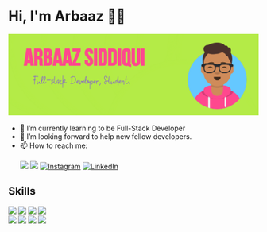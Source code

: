 # Hi, I'm Arbaaz 👋😄
<img src="https://github.com/arbaazsama/arbaazsama/blob/master/gh-header-image-cropped.jpg" alt="banner that says Arbaaz Siddiqui - Full Stack Developer, calongside a cartoon illustration of Arbaaz">


- 🌱 I’m currently learning to be Full-Stack Developer
- 🤔 I’m looking forward to help new fellow developers.
- 📫 How to reach me: <br><br>
[<img src="https://img.shields.io/badge/🌐Website-002366">][website]
[<img src="https://img.shields.io/badge/Twitter-%230077B5.svg?&style=flat-square&logo=twitter&logoColor=white">][twitter] 
[<img src="https://img.shields.io/badge/Instagram-%23E4405F.svg?&style=flat-square&logo=instagram&logoColor=white" alt="Instagram">][instagram] 
[<img src="https://img.shields.io/badge/LinkedIn-%230077B5.svg?&style=flat-square&logo=linkedin&logoColor=white" alt="LinkedIn">][Linkedin]

[Website]: https://arbaazsama.github.io
[Twitter]: https://twitter.com/justarbaaz
[Instagram]: https://instagram.com/iarbaazsiddiqui
[Linkedin]: https://linkedin.com/in/arbaazsiddiqui
## Skills
<img src="https://img.shields.io/badge/JavaScript -3d03fc" /> <img src="https://img.shields.io/badge/Python -41b883" /> <img src="https://img.shields.io/badge/Java -FF0000" /> <img src="https://img.shields.io/badge/C/C++ -C357C4" /><br>
<img src="https://img.shields.io/badge/HTML5-ff7851" /> <img src="https://img.shields.io/badge/CSS3-44b2fb" /> <img src="https://img.shields.io/badge/Bootstrap -563d7c" />
<img src="https://img.shields.io/badge/React.js -1cc4b4" />
</br>
 <!--
 <p>
<img height="50" src="https://seeklogo.com/images/J/javascript-js-logo-2949701702-seeklogo.com.png">
<img height="50" src="https://seeklogo.com/images/P/python-logo-A32636CAA3-seeklogo.com.png">
<img height="50" src="https://seeklogo.com/images/C/c-programming-language-logo-9B32D017B1-seeklogo.com.png">
<img height="50" src="https://seeklogo.com/images/C/c-logo-43CE78FF9C-seeklogo.com.png">
<img height="50" src="https://seeklogo.com/images/J/java-logo-7833D1D21A-seeklogo.com.png">
<img height="30" src="https://cdn.worldvectorlogo.com/logos/php-1.svg">
</p>
<p>
<img height="50" src="https://cdn.worldvectorlogo.com/logos/html5.svg">
<img height="50" src="https://cdn.worldvectorlogo.com/logos/css3.svg">
<img height="50" src="https://cdn.worldvectorlogo.com/logos/javascript-4.svg">
<img height="50" src="https://cdn.worldvectorlogo.com/logos/mongodb.svg">
<img height="50" src="https://cdn.worldvectorlogo.com/logos/postgresql.svg">
<img height="50" src="https://cdn.worldvectorlogo.com/logos/react.svg">
<img height="50" src="https://cdn.worldvectorlogo.com/logos/nodejs-1.svg">
<img height="50" src="https://cdn.worldvectorlogo.com/logos/redux.svg">
<img height="30" src="https://cdn.worldvectorlogo.com/logos/express-109.svg">
<img height="50" src="https://cdn.worldvectorlogo.com/logos/git-icon.svg">
<img height="50" src="https://cdn.worldvectorlogo.com/logos/github-icon.svg">
<img height="30" src="https://cdn.worldvectorlogo.com/logos/jquery-1.svg">
<img height="70" src="https://cdn.worldvectorlogo.com/logos/mysql.svg">
  
</p> -->
